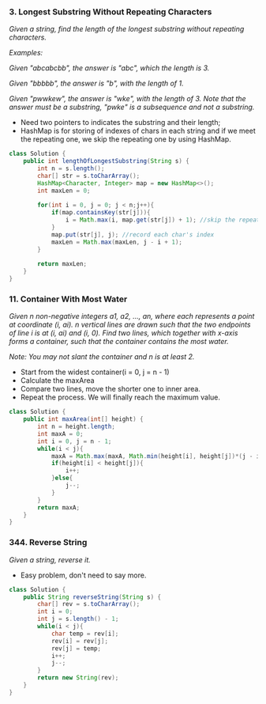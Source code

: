 ### 3. Longest Substring Without Repeating Characters 

*Given a string, find the length of the longest substring without repeating characters.*

*Examples:*

*Given "abcabcbb", the answer is "abc", which the length is 3.*

*Given "bbbbb", the answer is "b", with the length of 1.*

*Given "pwwkew", the answer is "wke", with the length of 3. Note that the answer must be a substring, "pwke" is a subsequence and not a substring.*

- Need two pointers to indicates the substring and their length;
- HashMap is for storing of indexes of chars in each string and if we meet the repeating one, we skip the repeating one by using HashMap.

```java
class Solution {
    public int lengthOfLongestSubstring(String s) {
        int n = s.length();
        char[] str = s.toCharArray(); 
        HashMap<Character, Integer> map = new HashMap<>();
        int maxLen = 0;
        
        for(int i = 0, j = 0; j < n;j++){
            if(map.containsKey(str[j])){
                i = Math.max(i, map.get(str[j]) + 1); //skip the repeating one
            }
            map.put(str[j], j); //record each char's index
            maxLen = Math.max(maxLen, j - i + 1);
        }
        
        return maxLen;
    }
}
```

### 11. Container With Most Water
*Given n non-negative integers a1, a2, ..., an, where each represents a point at coordinate (i, ai). n vertical lines are drawn such that the two endpoints of line i is at (i, ai) and (i, 0). Find two lines, which together with x-axis forms a container, such that the container contains the most water.*

*Note: You may not slant the container and n is at least 2.*

- Start from the widest container(i = 0, j = n - 1)
- Calculate the maxArea
- Compare two lines, move the shorter one to inner area.
- Repeat the process. We will finally reach the maximum value.
```java
class Solution {
    public int maxArea(int[] height) {
        int n = height.length;
        int maxA = 0;
        int i = 0, j = n - 1;
        while(i < j){
            maxA = Math.max(maxA, Math.min(height[i], height[j])*(j - i));
            if(height[i] < height[j]){
                i++;
            }else{
                j--;
            }
        }
        return maxA;
    }
}
```

### 344. Reverse String
*Given a string, reverse it.*

- Easy problem, don't need to say more.

```java
class Solution {
    public String reverseString(String s) {
        char[] rev = s.toCharArray();
        int i = 0;
        int j = s.length() - 1;
        while(i < j){
            char temp = rev[i];
            rev[i] = rev[j];
            rev[j] = temp;
            i++;
            j--;
        }
        return new String(rev);
    }
}
```
